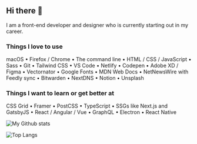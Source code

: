 ## Hi there 👋

I am a front-end developer and designer who is currently starting out in my career.

### Things I love to use

macOS • Firefox / Chrome • The command line • HTML / CSS / JavaScript • Sass • Git • Tailwind CSS • VS Code • Netlify • Codepen • Adobe XD / Figma • Vectornator • Google Fonts • MDN Web Docs • NetNewsWire with Feedly sync • Bitwarden • NextDNS • Notion • Unsplash

### Things I want to learn or get better at

CSS Grid • Framer • PostCSS • TypeScript • SSGs like Next.js and GatsbyJS • React / Angular / Vue •  GraphQL • Electron • React Native

![My Github stats](https://github-readme-stats.vercel.app/api?username=andyt96&theme=nightowl&show_icons=true&include_all_commits=true&count_private=true&hide=issues,contribs)

![Top Langs](https://github-readme-stats.vercel.app/api/top-langs/?username=andyt96&theme=nightowl&layout=compact)
